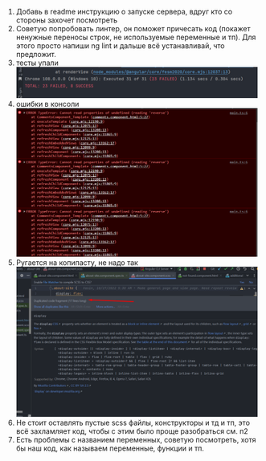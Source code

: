 1. Добавь в readme инструкцию о запуске сервера, вдруг кто со стороны захочет посмотреть
2. Советую попробовать линтер, он поможет причесать код (покажет ненужные переносы строк, не используемые переменные и
   тп). Для этого просто напиши ng lint и дальше всё устанавливай, что предложит.
3. тесты упали ![img.png](img.png)
4. ошибки в консоли ![img_1.png](img_1.png)
5. Ругается на копипасту, не надо так ![img_2.png](img_2.png)
6. Не стоит оставлять пустые scss файлы, конструкторы и тд и тп, это всё захламляет код, чтобы с этим было проще
   разобраться см. п2
7. Есть проблемы с названием переменных, советую посмотреть, хотя бы наш код, как называем переменные, функции и тп.
